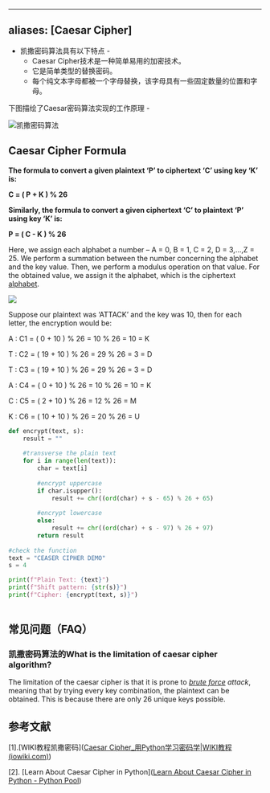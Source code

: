 
---
aliases: [Caesar Cipher]
---

- 凯撒密码算法具有以下特点 -
	- Caesar Cipher技术是一种简单易用的加密技术。
	- 它是简单类型的替换密码。
	- 每个纯文本字母都被一个字母替换，该字母具有一些固定数量的位置和字母。


下图描绘了Caesar密码算法实现的工作原理 -

![凯撒密码算法](https://iowiki.com/static/cimg/cryptography_with_python/algorithm_caesar_cipher.jpg)

## Caesar Cipher Formula

**The formula to convert a given plaintext ‘P’ to ciphertext ‘C’ using key ‘K’ is:**

**C = ( P + K ) % 26**

**Similarly, the formula to convert a given ciphertext ‘C’ to plaintext ‘P’ using key ‘K’ is:**

**P = ( C - K ) % 26**

Here, we assign each alphabet a number – A = 0, B = 1, C = 2, D = 3,…,Z = 25. We perform a summation between the number concerning the alphabet and the key value. Then, we perform a modulus operation on that value. For the obtained value, we assign it the alphabet, which is the ciphertext [alphabet](https://www.pythonpool.com/python-alphabet/).

![](https://www.pythonpool.com/wp-content/uploads/2021/05/image-38-1536x768.png)



Suppose our plaintext was ‘ATTACK’ and the key was 10, then for each letter, the encryption would be:

A : C1 = ( 0 + 10 ) % 26 = 10 % 26 = 10 = K

T : C2 = ( 19 + 10 ) % 26 = 29 % 26 = 3 = D

T : C3 = ( 19 + 10 ) % 26 = 29 % 26 = 3 = D

A : C4 = ( 0 + 10 ) % 26 = 10 % 26 = 10 = K

C : C5 = ( 2 + 10 ) % 26 = 12 % 26 = M

K : C6 = ( 10 + 10 ) % 26 = 20 % 26 = U

```python
def encrypt(text, s):
	result = ""
	
	#transverse the plain text
	for i in range(len(text)):
		char = text[i]
		
		#encrypt uppercase
		if char.isupper():
			result += chr((ord(char) + s - 65) % 26 + 65)
		
		#encrypt lowercase	
		else:
			result += chr((ord(char) + s - 97) % 26 + 97)
		return result
	
#check the function
text = "CEASER CIPHER DEMO"
s = 4

print(f"Plain Text: {text}")
print(f"Shift pattern: {str(s)}")
print(f"Cipher: {encrypt(text, s)}")
			
```

## 常见问题（FAQ）

### 凯撒密码算法的**What is the limitation of caesar cipher algorithm?**

The limitation of the caesar cipher is that it is prone to _[brute force](https://en.wikipedia.org/wiki/Brute-force_attack) attack_, meaning that by trying every key combination, the plaintext can be obtained. This is because there are only 26 unique keys possible.


## 参考文献

\[1\].[WIKI教程凯撒密码]([Caesar Cipher_用Python学习密码学|WIKI教程 (iowiki.com)](https://iowiki.com/cryptography_with_python/cryptography_with_python_caesar_cipher.html))

\[2\]. [Learn About Caesar Cipher in Python]([Learn About Caesar Cipher in Python - Python Pool](https://www.pythonpool.com/caesar-cipher-python/))

